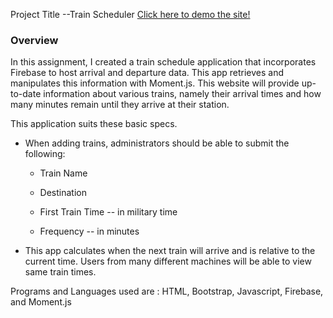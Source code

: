 Project Title --Train Scheduler [Click here to demo the site!](https://melperez19.github.io/Train-Scheduler/)

### Overview

In this assignment, I created a train schedule application that incorporates Firebase to host arrival and departure data. This app  retrieves and manipulates this information with Moment.js. This website will provide up-to-date information about various trains, namely their arrival times and how many minutes remain until they arrive at their station.


 This application suits these basic specs.
  
  * When adding trains, administrators should be able to submit the following:
    
    * Train Name
    
    * Destination 
    
    * First Train Time -- in military time
    
    * Frequency -- in minutes
  
  * This app calculates when the next train will arrive and is relative to the current time. Users from many different machines will be able to view same train times.

Programs and Languages used are : HTML, Bootstrap, Javascript, Firebase, and Moment.js

